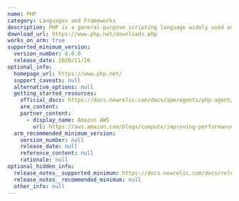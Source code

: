 ```yaml
---
name: PHP
category: Languages and Frameworks
description: PHP is a general-purpose scripting language widely used as a server-side language for creating dynamic web pages.
download_url: https://www.php.net/downloads.php
works_on_arm: true
supported_minimum_version:
  version_number: 8.0.0
  release_date: 2020/11/26
optional_info:
  homepage_url: https://www.php.net/
  support_caveats: null
  alternative_options: null
  getting_started_resources:
    official_docs: https://docs.newrelic.com/docs/apm/agents/php-agent/installation/php-agent-installation-arm64/
    arm_content:
    partner_content:
      - display_name: Amazon AWS
        url: https://aws.amazon.com/blogs/compute/improving-performance-of-php-for-arm64-and-impact-on-amazon-ec2-m6g-instances/
  arm_recommended_minimum_version:
    version_number: null
    release_date: null
    reference_content: null
    rationale: null
optional_hidden_info:
  release_notes__supported_minimum: https://docs.newrelic.com/docs/release-notes/agent-release-notes/php-release-notes/php-agent-10-10-0-1/#new-features
  release_notes__recommended_minimum: null
  other_info: null
---
```

